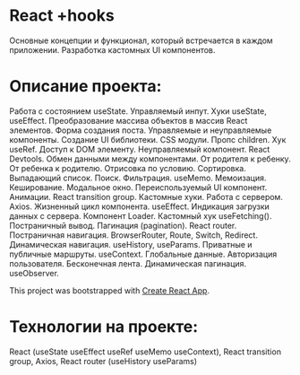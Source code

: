 # React +hooks
Основные концепции и функционал, который встречается в каждом приложении.
Разработка кастомных UI компонентов.

# Описание проекта:
Работа с состоянием useState. Управляемый инпут. Хуки useState, useEffect. Преобразование массива объектов в массив React элементов. Форма создания поста. Управляемые и неуправляемые компоненты. Создание UI библиотеки. CSS модули. Пропс children. Хук useRef. Доступ к DOM элементу. Неуправляемый компонент. React Devtools. Обмен данными между компонентами. От родителя к ребенку. От ребенка к родителю. Отрисовка по условию. Сортировка. Выпадающий список. Поиск. Фильтрация.
useMemo. Мемоизация. Кеширование. Модальное окно. Переиспользуемый UI компонент. Анимации. React transition group. Кастомные хуки. Работа с сервером. Axios. Жизненный цикл компонента. useEffect. Индикация загрузки данных с сервера.
Компонент Loader. Кастомный хук useFetching(). Постраничный вывод. Пагинация (pagination). React router. Постраничная навигация. BrowserRouter, Route, Switch, Redirect. Динамическая навигация. useHistory, useParams. Приватные и публичные маршруты. useContext. Глобальные данные. Авторизация пользователя. Бесконечная лента. Динамическая пагинация. useObserver.

This project was bootstrapped with [Create React App](https://github.com/facebook/create-react-app).


# Технологии на проекте:
React 
(useState useEffect useRef useMemo useContext),
React transition group,
Axios,
React router
(useHistory useParams)

